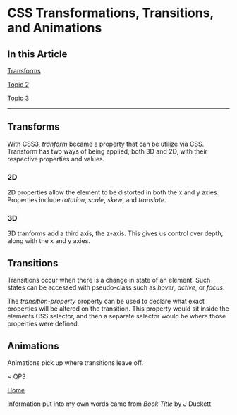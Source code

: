 # CSS Transformations, Transitions, and Animations

## In this Article

[Transforms](#topic1)

[Topic 2](#topic2)

[Topic 3](#topic3)

---

<a name="topic1"></a>

## Transforms

With CSS3, *tranform* became a property that can be utilize via CSS.  Transform has two ways of being applied, both 3D and 2D, with their respective properties and values.

### 2D

2D properties allow the element to be distorted in both the x and y axies. Properties include *rotation*, *scale*, *skew*, and *translate*.

### 3D

3D tranforms add a third axis, the z-axis. This gives us control over depth, along with the x and y axies.


<a name="topic2"></a>

## Transitions

Transitions occur when there is a change in state of an element.  Such states can be accessed with pseudo-class such as *hover*, *active*, or *focus*.

The *transition-property* property can be used to declare what exact properties will be altered on the transition.  This property would sit inside the elements CSS selector, and then a separate selector would be where those properties were defined.

<a name="topic3"></a>

## Animations

Animations pick up where transitions leave off. 


~ QP3

[Home](../README.md)

Information put into my own words came from *Book Title* by J Duckett
